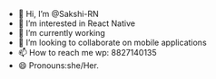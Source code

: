 - 👋 Hi, I’m @Sakshi-RN
- 👀 I’m interested in React Native
- 🌱 I’m currently working 
- 💞️ I’m looking to collaborate on mobile applications
- 📫 How to reach me wp: 8827140135
- 😄 Pronouns:she/Her.



